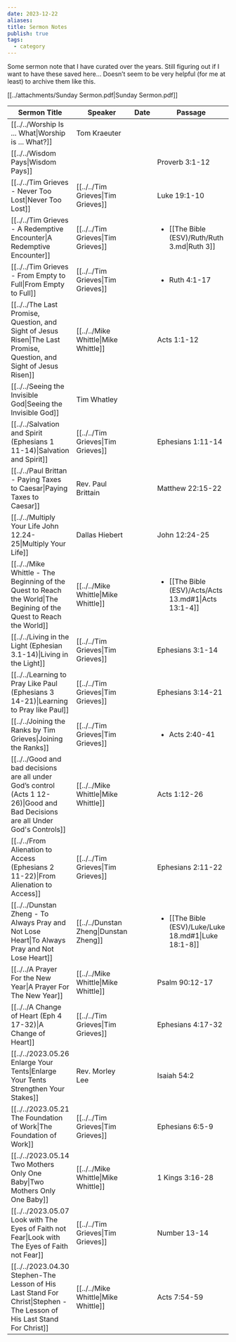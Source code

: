 ```yaml
---
date: 2023-12-22
aliases: 
title: Sermon Notes
publish: true
tags:
  - category
---
```

Some sermon note that I have curated over the years. Still figuring out if I want to have these saved here… Doesn’t seem to be very helpful (for me at least) to archive them like this.

[[../attachments/Sunday Sermon.pdf|Sunday Sermon.pdf]]


| Sermon Title                                                                                                                              | Speaker                                         | Date | Passage                                                               |
| ----------------------------------------------------------------------------------------------------------------------------------------- | ----------------------------------------------- | ---- | --------------------------------------------------------------------- |
| [[../../Worship Is ... What\|Worship is ... What?]]                                                                              | Tom Kraeuter                                    |      |                                                                       |
| [[../../Wisdom Pays\|Wisdom Pays]]                                                                                               |                                                 |      | Proverb 3:1-12                                                        |
| [[../../Tim Grieves - Never Too Lost\|Never Too Lost]]                                                                           | [[../../Tim Grieves\|Tim Grieves]]     |      | Luke 19:1-10                                                          |
| [[../../Tim Grieves - A Redemptive Encounter\|A Redemptive Encounter]]                                                           | [[../../Tim Grieves\|Tim Grieves]]     |      | <ul><li>[[The Bible (ESV)/Ruth/Ruth 3.md\|Ruth 3]]</li></ul>         |
| [[../../Tim Grieves - From Empty to Full\|From Empty to Full]]                                                                   | [[../../Tim Grieves\|Tim Grieves]]     |      | <ul><li>Ruth 4:1-17</li></ul>                                         |
| [[../../The Last Promise, Question, and Sight of Jesus Risen\|The Last Promise, Question, and Sight of Jesus Risen]]             | [[../../Mike Whittle\|Mike Whittle]]   |      | Acts 1:1-12                                                           |
| [[../../Seeing the Invisible God\|Seeing the Invisible God]]                                                                     | Tim Whatley                                     |      |                                                                       |
| [[../../Salvation and Spirit (Ephesians 1 11-14)\|Salvation and Spirit]]                                                         | [[../../Tim Grieves\|Tim Grieves]]     |      | Ephesians 1:11-14                                                     |
| [[../../Paul Brittan - Paying Taxes to Caesar\|Paying Taxes to Caesar]]                                                          | Rev. Paul Brittain                              |      | Matthew 22:15-22                                                      |
| [[../../Multiply Your Life John 12.24-25\|Multiply Your Life]]                                                                   | Dallas Hiebert                                  |      | John 12:24-25                                                         |
| [[../../Mike Whittle - The Beginning of the Quest to Reach the World\|The Begining of the Quest to Reach the World]]             | [[../../Mike Whittle\|Mike Whittle]]   |      | <ul><li>[[The Bible (ESV)/Acts/Acts 13.md#1\|Acts 13:1-4]]</li></ul> |
| [[../../Living in the Light (Ephesian 3.1-14)\|Living in the Light]]                                                             | [[../../Tim Grieves\|Tim Grieves]]     |      | Ephesians 3:1-14                                                      |
| [[../../Learning to Pray Like Paul (Ephesians 3 14-21)\|Learning to Pray like Paul]]                                             | [[../../Tim Grieves\|Tim Grieves]]     |      | Ephesians 3:14-21                                                     |
| [[../../Joining the Ranks by Tim Grieves\|Joining the Ranks]]                                                                    | [[../../Tim Grieves\|Tim Grieves]]     |      | <ul><li>Acts 2:40-41</li></ul>                                        |
| [[../../Good and bad decisions are all under God’s control (Acts 1 12-26)\|Good and Bad Decisions are all Under God's Controls]] | [[../../Mike Whittle\|Mike Whittle]]   |      | Acts 1:12-26                                                          |
| [[../../From Alienation to Access (Ephesians 2 11-22)\|From Alienation to Access]]                                               | [[../../Tim Grieves\|Tim Grieves]]     |      | Ephesians 2:11-22                                                     |
| [[../../Dunstan Zheng - To Always Pray and Not Lose Heart\|To Always Pray and Not Lose Heart]]                                   | [[../../Dunstan Zheng\|Dunstan Zheng]] |      | <ul><li>[[The Bible (ESV)/Luke/Luke 18.md#1\|Luke 18:1-8]]</li></ul> |
| [[../../A Prayer For the New Year\|A Prayer For The New Year]]                                                                   | [[../../Mike Whittle\|Mike Whittle]]   |      | Psalm 90:12-17                                                        |
| [[../../A Change of Heart (Eph 4 17-32)\|A Change of Heart]]                                                                     | [[../../Tim Grieves\|Tim Grieves]]     |      | Ephesians 4:17-32                                                     |
| [[../../2023.05.26 Enlarge Your Tents\|Enlarge Your Tents Strengthen Your Stakes]]                                               | Rev. Morley Lee                                 |      | Isaiah 54:2                                                           |
| [[../../2023.05.21 The Foundation of Work\|The Foundation of Work]]                                                              | [[../../Tim Grieves\|Tim Grieves]]     |      | Ephesians 6:5-9                                                       |
| [[../../2023.05.14 Two Mothers Only One Baby\|Two Mothers Only One Baby]]                                                        | [[../../Mike Whittle\|Mike Whittle]]   |      | 1 Kings 3:16-28                                                       |
| [[../../2023.05.07 Look with The Eyes of Faith not Fear\|Look with The Eyes of Faith not Fear]]                                  | [[../../Tim Grieves\|Tim Grieves]]     |      | Number 13-14                                                          |
| [[../../2023.04.30 Stephen-The Lesson of His Last Stand For Christ\|Stephen - The Lesson of His Last Stand For Christ]]          | [[../../Mike Whittle\|Mike Whittle]]   |      | Acts 7:54-59                                                          |

